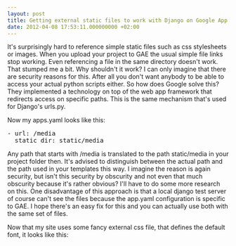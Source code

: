 ```yaml
---
layout: post
title: Getting external static files to work with Django on Google App Engine
date: 2012-04-08 17:53:11.000000000 +02:00
---
```

It's surprisingly hard to reference simple static files such as css stylesheets or images. When you upload your project to GAE the usual simple file links stop working. Even referencing a file in the same directory doesn't work. That stumped me a bit. Why shouldn't it work? I can only imagine that there are security reasons for this. After all you don't want anybody to be able to access your actual python scripts either. So how does Google solve this? They implemented a technology on top of the web app framework that redirects access on specific paths. This is the same mechanism that's used for Django's urls.py.

Now my apps.yaml looks like this:
<pre lang="yaml">
- url: /media
  static_dir: static/media  
</pre>

Any path that starts with /media is translated to the path static/media in your project folder then. It's advised to distinguish between the actual path and the path used in your templates this way. I imagine the reason is again security, but isn't this security by obscurity and not even that much obscurity because it's rather obvious? I'll have to do some more research on this. One disadvantage of this approach is that a local django test server of course can't see the files because the app.yaml configuration is specific to GAE. I hope there's an easy fix for this and you can actually use both with the same set of files.

Now that my site uses some fancy external css file, that defines the default font, it looks like this:
<a href="{{ site.url }}/images/lunch-organizer_version2_table.png" alt="" title="lunch-organizer_version2_table" width="640" height="422" class="alignnone size-full wp-image-508" /></a>

